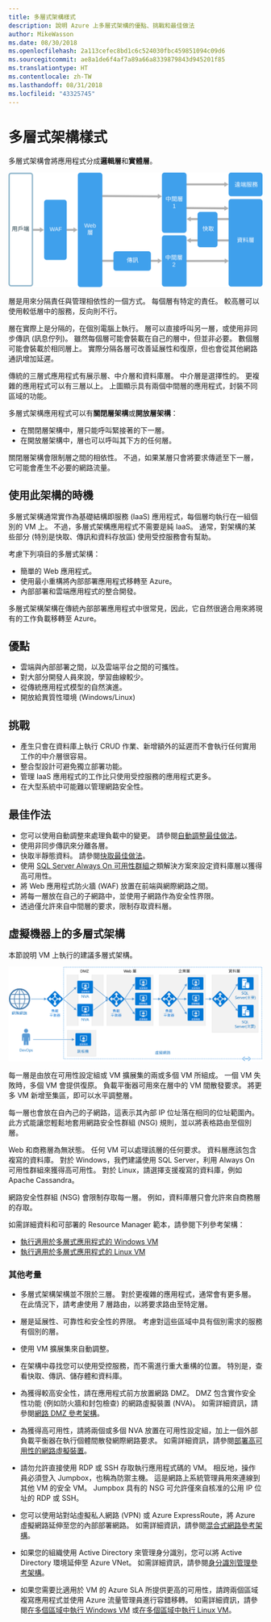 ```yaml
---
title: 多層式架構樣式
description: 說明 Azure 上多層式架構的優點、挑戰和最佳做法
author: MikeWasson
ms.date: 08/30/2018
ms.openlocfilehash: 2a113cefec8bd1c6c524030fbc459851094c09d6
ms.sourcegitcommit: ae8a1de6f4af7a89a66a8339879843d945201f85
ms.translationtype: HT
ms.contentlocale: zh-TW
ms.lasthandoff: 08/31/2018
ms.locfileid: "43325745"
---
```

# <a name="n-tier-architecture-style"></a>多層式架構樣式

多層式架構會將應用程式分成**邏輯層**和**實體層**。 

![](./images/n-tier-logical.svg)

層是用來分隔責任與管理相依性的一個方式。 每個層有特定的責任。 較高層可以使用較低層中的服務，反向則不行。 

層在實際上是分隔的，在個別電腦上執行。 層可以直接呼叫另一層，或使用非同步傳訊 (訊息佇列)。 雖然每個層可能會裝載在自己的層中，但並非必要。 數個層可能會裝載於相同層上。 實際分隔各層可改善延展性和復原，但也會從其他網路通訊增加延遲。 

傳統的三層式應用程式有展示層、中介層和資料庫層。 中介層是選擇性的。 更複雜的應用程式可以有三層以上。 上圖顯示具有兩個中間層的應用程式，封裝不同區域的功能。 

多層式架構應用程式可以有**關閉層架構**或**開放層架構**：

- 在關閉層架構中，層只能呼叫緊接著的下一層。 
- 在開放層架構中，層也可以呼叫其下方的任何層。 

關閉層架構會限制層之間的相依性。 不過，如果某層只會將要求傳遞至下一層，它可能會產生不必要的網路流量。 

## <a name="when-to-use-this-architecture"></a>使用此架構的時機

多層式架構通常實作為基礎結構即服務 (IaaS) 應用程式，每個層均執行在一組個別的 VM 上。 不過，多層式架構應用程式不需要是純 IaaS。 通常，對架構的某些部分 (特別是快取、傳訊和資料存放區) 使用受控服務會有幫助。

考慮下列項目的多層式架構：

- 簡單的 Web 應用程式。 
- 使用最小重構將內部部署應用程式移轉至 Azure。
- 內部部署和雲端應用程式的整合開發。

多層式架構架構在傳統內部部署應用程式中很常見，因此，它自然很適合用來將現有的工作負載移轉至 Azure。

## <a name="benefits"></a>優點

- 雲端與內部部署之間，以及雲端平台之間的可攜性。
- 對大部分開發人員來說，學習曲線較少。
- 從傳統應用程式模型的自然演進。
- 開放給異質性環境 (Windows/Linux)

## <a name="challenges"></a>挑戰

- 產生只會在資料庫上執行 CRUD 作業、新增額外的延遲而不會執行任何實用工作的中介層很容易。 
- 整合型設計可避免獨立部署功能。
- 管理 IaaS 應用程式的工作比只使用受控服務的應用程式更多。 
- 在大型系統中可能難以管理網路安全性。

## <a name="best-practices"></a>最佳作法

- 您可以使用自動調整來處理負載中的變更。 請參閱[自動調整最佳做法][autoscaling]。
- 使用非同步傳訊來分離各層。
- 快取半靜態資料。 請參閱[快取最佳做法][caching]。
- 使用 [SQL Server Always On 可用性群組][sql-always-on]之類解決方案來設定資料庫層以獲得高可用性。
- 將 Web 應用程式防火牆 (WAF) 放置在前端與網際網路之間。
- 將每一層放在自己的子網路中，並使用子網路作為安全性界限。 
- 透過僅允許來自中間層的要求，限制存取資料層。

## <a name="n-tier-architecture-on-virtual-machines"></a>虛擬機器上的多層式架構

本節說明 VM 上執行的建議多層式架構。 

![](./images/n-tier-physical.png)

每一層是由放在可用性設定組或 VM 擴展集的兩或多個 VM 所組成。 一個 VM 失敗時，多個 VM 會提供復原。 負載平衡器可用來在層中的 VM 間散發要求。 將更多 VM 新增至集區，即可以水平調整層。 

每一層也會放在自內己的子網路，這表示其內部 IP 位址落在相同的位址範圍內。 此方式能讓您輕鬆地套用網路安全性群組 (NSG) 規則，並以將表格路由至個別層。

Web 和商務層為無狀態。 任何 VM 可以處理該層的任何要求。 資料層應該包含複寫的資料庫。 對於 Windows，我們建議使用 SQL Server，利用 Always On 可用性群組來獲得高可用性。 對於 Linux，請選擇支援複寫的資料庫，例如 Apache Cassandra。 

網路安全性群組 (NSG) 會限制存取每一層。 例如，資料庫層只會允許來自商務層的存取。

如需詳細資料和可部署的 Resource Manager 範本，請參閱下列參考架構：

- [執行適用於多層式應用程式的 Windows VM][n-tier-windows]
- [執行適用於多層式應用程式的 Linux VM][n-tier-linux]

### <a name="additional-considerations"></a>其他考量

- 多層式架構架構並不限於三層。 對於更複雜的應用程式，通常會有更多層。 在此情況下，請考慮使用 7 層路由，以將要求路由至特定層。

- 層是延展性、可靠性和安全性的界限。 考慮對這些區域中具有個別需求的服務有個別的層。

- 使用 VM 擴展集來自動調整。

- 在架構中尋找您可以使用受控服務，而不需進行重大重構的位置。 特別是，查看快取、傳訊、儲存體和資料庫。 

- 為獲得較高安全性，請在應用程式前方放置網路 DMZ。 DMZ 包含實作安全性功能 (例如防火牆和封包檢查) 的網路虛擬裝置 (NVA)。 如需詳細資訊，請參閱[網路 DMZ 參考架構][dmz]。

- 為獲得高可用性，請將兩個或多個 NVA 放置在可用性設定組，加上一個外部負載平衡器在執行個體間散發網際網路要求。 如需詳細資訊，請參閱[部署高可用性的網路虛擬裝置][ha-nva]。

- 請勿允許直接使用 RDP 或 SSH 存取執行應用程式碼的 VM。 相反地，操作員必須登入 Jumpbox，也稱為防禦主機。 這是網路上系統管理員用來連線到其他 VM 的安全 VM。 Jumpbox 具有的 NSG 可允許僅來自核准的公用 IP 位址的 RDP 或 SSH。

- 您可以使用站對站虛擬私人網路 (VPN) 或 Azure ExpressRoute，將 Azure 虛擬網路延伸至您的內部部署網路。 如需詳細資訊，請參閱[混合式網路參考架構][hybrid-network]。

- 如果您的組織使用 Active Directory 來管理身分識別，您可以將 Active Directory 環境延伸至 Azure VNet。 如需詳細資訊，請參閱[身分識別管理參考架構][identity]。

- 如果您需要比適用於 VM 的 Azure SLA 所提供更高的可用性，請跨兩個區域複寫應用程式並使用 Azure 流量管理員進行容錯移轉。 如需詳細資訊，請參閱[在多個區域中執行 Windows VM][multiregion-windows] 或[在多個區域中執行 Linux VM][multiregion-linux]。

[autoscaling]: ../../best-practices/auto-scaling.md
[caching]: ../../best-practices/caching.md
[dmz]: ../../reference-architectures/dmz/index.md
[ha-nva]: ../../reference-architectures/dmz/nva-ha.md
[hybrid-network]: ../../reference-architectures/hybrid-networking/index.md
[identity]: ../../reference-architectures/identity/index.md
[multiregion-linux]: ../../reference-architectures/virtual-machines-linux/multi-region-application.md
[multiregion-windows]: ../../reference-architectures/virtual-machines-windows/multi-region-application.md
[n-tier-linux]: ../../reference-architectures/virtual-machines-linux/n-tier.md
[n-tier-windows]: ../../reference-architectures/virtual-machines-windows/n-tier.md
[sql-always-on]: /sql/database-engine/availability-groups/windows/always-on-availability-groups-sql-server